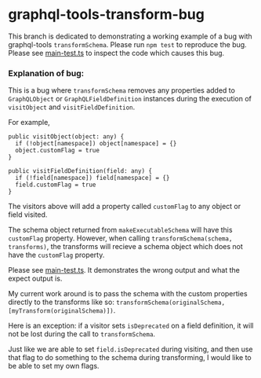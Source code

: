 # graphql-tools-transform-bug

This branch is dedicated to demonstrating a working example of a bug with graphql-tools `transformSchema`. Please run `npm test` to reproduce the bug. Please see [main-test.ts](./__tests__/main-test.ts) to inspect the code which causes this bug.

### Explanation of bug:

This is a bug where `transformSchema` removes any properties added to `GraphQLObject` or `GraphQLFieldDefinition` instances during the execution of `visitObject` and `visitFieldDefinition`.

For example,

```
public visitObject(object: any) {
  if (!object[namespace]) object[namespace] = {}
  object.customFlag = true
}

public visitFieldDefinition(field: any) {
  if (!field[namespace]) field[namespace] = {}
  field.customFlag = true
}
```

The visitors above will add a property called `customFlag` to any object or field visited.

The schema object returned from `makeExecutableSchema` will have this `customFlag` property. However, when calling `transformSchema(schema, transforms)`, the transforms will recieve a schema object which does not have the `customFlag` property.

Please see [main-test.ts](./__tests__/main-test.ts). It demonstrates the wrong output and what the expect output is.

My current work around is to pass the schema with the custom properties directly to the transforms like so: `transformSchema(originalSchema, [myTransform(originalSchema)])`.

Here is an exception: if a visitor sets `isDeprecated` on a field definition, it will not be lost during the call to `transformSchema`.

Just like we are able to set `field.isDeprecated` during visiting, and then use that flag to do something to the schema during transforming, I would like to be able to set my own flags.